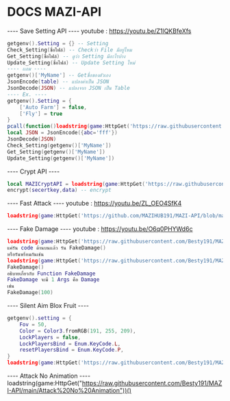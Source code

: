 # DOCS MAZI-API
---- Save Setting API ----
youtube : https://youtu.be/Z1lQKBfeXfs
```lua
getgenv().Setting = {} -- Setting
Check_Setting(ชื่อไฟล์) -- Checkว่า File มีอยู่ไหม
Get_Setting(ชื่อไฟล์) -- ดูว่า Setting มีอะไรบ้าง
Update_Setting(ชื่อไฟล์) -- Update Setting ใหม่
---- เเถม ----
getgenv()['MyName'] -- Getชื่อของตัวเอง
JsonEncode(table) -- แปลงค่าเป็น JSON
JsonDecode(JSON) -- แปลงจาก JSON เป็น Table
---- Ex. ----
getgenv().Setting = {
    ['Auto Farm'] = false,
    ['Fly'] = true
}
pcall(function()loadstring(game:HttpGet('https://raw.githubusercontent.com/MAZIHUB191/MAZI-API/main/SaveSettingAPI'))() end)
local JSON = JsonEncode({abc='fff'})
JsonDecode(JSON)
Check_Setting(getgenv()['MyName'])
Get_Setting(getgenv()['MyName'])
Update_Setting(getgenv()['MyName'])

```
---- Crypt API ----
```lua
local MAZICryptAPI = loadstring(game:HttpGet('https://raw.githubusercontent.com/MAZIHUB191/MAZI-API/main/MAZI-Crypt-API'))()
encrypt(secertkey,data) -- encrypt

```
---- Fast Attack ----
youtube : https://youtu.be/ZL_OEO4SfK4
```lua
loadstring(game:HttpGet('https://github.com/MAZIHUB191/MAZI-API/blob/main/Fast_Attack.lua'))()
```
---- Fake Damage ---- 
youtube : https://youtu.be/O6q0PHYWd6c
```lua
loadstring(game:HttpGet('https://raw.githubusercontent.com/Besty191/MAZI-API/main/Fake_Damage.lua'))()
แค่รัน code ด้านบนเเล้ว รัน FakeDamage()
หรือรันพร้อมกันเช่น
loadstring(game:HttpGet('https://raw.githubusercontent.com/Besty191/MAZI-API/main/Fake_Damage.lua'))()
FakeDamage()
อธิบายเกี่ยวกับ Function FakeDamage
FakeDamage จะมี 1 Args คือ Damage 
เช่น
FakeDamage(100)
```
---- Silent Aim Blox Fruit ----
```lua
getgenv().setting = {
    Fov = 50,
    Color = Color3.fromRGB(191, 255, 209),
    LockPlayers = false,
    LockPlayersBind = Enum.KeyCode.L,
    resetPlayersBind = Enum.KeyCode.P,
}
loadstring(game:HttpGet('https://raw.githubusercontent.com/Besty191/MAZI-API/main/Blox_Fruit_Silent_Aim'))()
```
---- Attack No Animation ----
loadstring(game:HttpGet("https://raw.githubusercontent.com/Besty191/MAZI-API/main/Attack%20No%20Animation"))()
